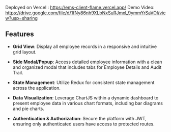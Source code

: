 Deployed on Vercel : https://ems-client-flame.vercel.app/
Demo Video: https://drive.google.com/file/d/1fNy86nh9XLbNxSuRJmxl_9ymmYrSaVOl/view?usp=sharing
## Features

- **Grid View**: 
  Display all employee records in a responsive and intuitive grid layout.

- **Side Modal/Popup**: 
  Access detailed employee information with a clean and organized modal that includes tabs for Employee Details and Audit Trail.

- **State Management**: 
  Utilize Redux for consistent state management across the application.

- **Data Visualization**: 
  Leverage ChartJS within a dynamic dashboard to present employee data in various chart formats, including bar diagrams and pie charts.

- **Authentication & Authorization**: 
  Secure the platform with JWT, ensuring only authenticated users have access to protected routes.
